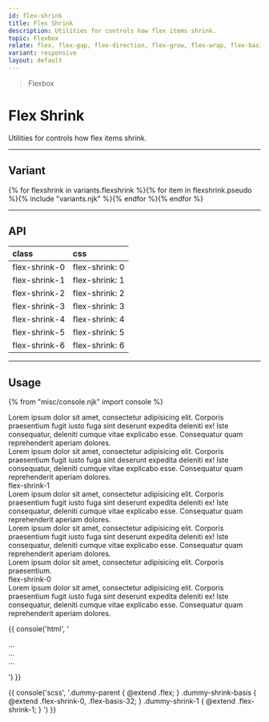```yaml
---
id: flex-shrink
title: Flex Shrink
description: Utilities for controls how flex items shrink.
topic: Flexbox
relate: flex, flex-gap, flex-direction, flex-grow, flex-wrap, flex-basis, align-content, align-items, align-self, justify-content
variant: responsive
layout: default
---
```


> Flexbox

# Flex Shrink

Utilities for controls how flex items shrink.

---

## Variant

<div class="flex flex-gap-2 flex-wrap justify-start items-center">{% for flexshrink in variants.flexshrink %}{% for item in flexshrink.pseudo %}{% include "variants.njk" %}{% endfor %}{% endfor %}</div>

---

## API

| <span class="padding-x-3 padding-y-1 text-white bg-shade-granite-5 font-semibold curve-border-md">class</span> | <span class="padding-x-3 padding-y-1 text-white bg-shade-granite-5 font-semibold curve-border-md">css</span> |
|:--|:--|
| flex-shrink-0 | flex-shrink: 0 |
| flex-shrink-1 | flex-shrink: 1 |
| flex-shrink-2 | flex-shrink: 2 |
| flex-shrink-3 | flex-shrink: 3 |
| flex-shrink-4 | flex-shrink: 4 |
| flex-shrink-5 | flex-shrink: 5 |
| flex-shrink-6 | flex-shrink: 6 |

---

## Usage

{% from "misc/console.njk" import console %}

<div class="padding-4 margin-y-4 margin-x-auto">
  <div class="max-width-screen-sm flex justify-center items-center">
    <div class="flex text-xs text-shade-granite-1">
      <div class="flex-shrink-0 flex-basis-32">
        <div class="padding-2 height-40 bg-tint-granite-5 overflow-hidden">
          Lorem ipsum dolor sit amet, consectetur adipisicing elit. Corporis praesentium fugit iusto fuga sint deserunt expedita deleniti ex! Iste consequatur, deleniti cumque vitae explicabo esse. Consequatur quam reprehenderit aperiam dolores.
        </div>
      </div>
      <div class="flex-shrink-1">
        <div class="padding-2 height-40 bg-tint-granite-5 overflow-hidden">
          Lorem ipsum dolor sit amet, consectetur adipisicing elit. Corporis praesentium fugit iusto fuga sint deserunt expedita deleniti ex! Iste consequatur, deleniti cumque vitae explicabo esse. Consequatur quam reprehenderit aperiam dolores.
        </div>
        <div class="padding-t-2 text-shade-granite-5 text-sm text-center">
          flex-shrink-1
        </div>
      </div>
      <div class="flex-shrink-0 flex-basis-32">
        <div class="padding-2 height-40 bg-tint-granite-5 overflow-hidden">
          Lorem ipsum dolor sit amet, consectetur adipisicing elit. Corporis praesentium fugit iusto fuga sint deserunt expedita deleniti ex! Iste consequatur, deleniti cumque vitae explicabo esse. Consequatur quam reprehenderit aperiam dolores.
        </div>
      </div>
    </div>
  </div>
</div>

<div class="padding-4 margin-y-4 margin-x-auto">
  <div class="max-width-screen-sm flex justify-center items-center">
    <div class="flex text-xs text-shade-granite-5">
      <div class="flex-shrink-0 flex-basis-32">
        <div class="padding-2 height-40 bg-tint-granite-5 overflow-hidden">
          Lorem ipsum dolor sit amet, consectetur adipisicing elit. Corporis praesentium fugit iusto fuga sint deserunt expedita deleniti ex! Iste consequatur, deleniti cumque vitae explicabo esse. Consequatur quam reprehenderit aperiam dolores.
        </div>
      </div>
      <div class="flex-shrink-0">
        <div class="padding-2 height-40 bg-tint-granite-5 overflow-hidden">
          Lorem ipsum dolor sit amet, consectetur adipisicing elit. Corporis praesentium.
        </div>
        <div class="padding-t-2 text-shade-granite-5 text-sm text-center">
          flex-shrink-0
        </div>
      </div>
      <div class="flex-shrink-0 flex-basis-32">
        <div class="padding-2 height-40 bg-tint-granite-5 overflow-hidden">
          Lorem ipsum dolor sit amet, consectetur adipisicing elit. Corporis praesentium fugit iusto fuga sint deserunt expedita deleniti ex! Iste consequatur, deleniti cumque vitae explicabo esse. Consequatur quam reprehenderit aperiam dolores.
        </div>
      </div>
    </div>
  </div>
</div>

{{ console('html',
'<div class="flex">
    <div class="flex-shrink-0 ... flex-basis-32">
      ...
    </div>
    <div class="flex-shrink-1">
      ...
    </div>
    <div class="flex-shrink-0 ... flex-basis-32">
      ...
    </div>
  </div>
') }}

{{ console('scss',
'.dummy-parent {
    @extend
      .flex;
}
.dummy-shrink-basis {
    @extend
      .flex-shrink-0,
      .flex-basis-32;
}
.dummy-shrink-1 {
    @extend
      .flex-shrink-1;
}
') }}

